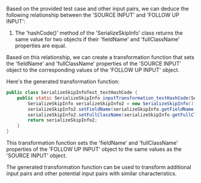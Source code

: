Based on the provided test case and other input pairs, we can deduce the following relationship between the 'SOURCE INPUT' and 'FOLLOW UP INPUT':

1. The 'hashCode()' method of the 'SerializeSkipInfo' class returns the same value for two objects if their 'fieldName' and 'fullClassName' properties are equal.

Based on this relationship, we can create a transformation function that sets the 'fieldName' and 'fullClassName' properties of the 'SOURCE INPUT' object to the corresponding values of the 'FOLLOW UP INPUT' object.

Here's the generated transformation function:

```java
public class SerializeSkipInfoTest_testHashCode {
    public static SerializeSkipInfo inputTransformation_testHashCode(SerializeSkipInfo serializeSkipInfo) {
        SerializeSkipInfo serializeSkipInfo2 = new SerializeSkipInfo();
        serializeSkipInfo2.setFieldName(serializeSkipInfo.getFieldName());
        serializeSkipInfo2.setFullClassName(serializeSkipInfo.getFullClassName());
        return serializeSkipInfo2;
    }
}
```

This transformation function sets the 'fieldName' and 'fullClassName' properties of the 'FOLLOW UP INPUT' object to the same values as the 'SOURCE INPUT' object.

The generated transformation function can be used to transform additional input pairs and other potential input pairs with similar characteristics.